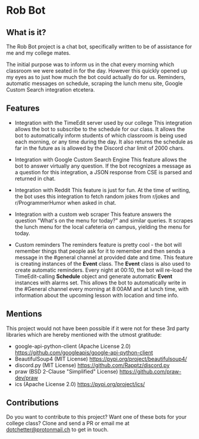 # Rob Bot



## What is it?

The Rob Bot project is a chat bot, specifically written to be of assistance for me and my college mates.

The initial purpose was to inform us in the chat every morning which classroom we were seated in for the day. However this quickly opened up my eyes as to just how much the bot could actually do for us. Reminders, automatic messages on schedule, scraping the lunch menu site, Google Custom Search integration etcetera. 

## Features

* Integration with the TimeEdit server used by our college
  This integration allows the bot to subscribe to the schedule for our class. It allows the bot to automatically
  inform students of which classroom is being used each morning, or any time during the day. 
  It also returns the schedule as far in the future as is allowed by the Discord char limit of 2000 chars.
  
* Integration with Google Custom Search Engine
  This feature allows the bot to answer virtually any question. If the bot recognizes a message as a question 
  for this integration, a JSON response from CSE is parsed and returned in chat.
  
* Integration with Reddit
  This feature is just for fun. At the time of writing, the bot uses this integration to fetch random jokes from r/jokes and r/ProgrammerHumor when asked in chat.
  
* Integration with a custom web scraper
  This feature answers the question "What's on the menu for today?" and similar queries. It scrapes the lunch menu for the local cafeteria on campus, yielding the menu for today. 
  
* Custom reminders
  The reminders feature is pretty cool - the bot will remember things that people ask for it to remember and then sends a message in the #general channel at provided date and time. This feature is creating instances of the **Event** class.
  The **Event** class is also used to create automatic reminders. Every night at 00:10, the bot will re-load the TimeEdit-calling **Schedule** object and generate automatic **Event** instances with alarms set. This allows the bot to automatically write in the #General channel every morning at 8:00AM and at lunch time, with information about the upcoming lesson with location and time info.

## Mentions

This project would not have been possible if it were not for these 3rd party libraries which are hereby mentioned with the utmost gratitude:

* google-api-python-client (Apache License 2.0)  https://github.com/googleapis/google-api-python-client
* BeautifulSoup4 (MIT License) https://pypi.org/project/beautifulsoup4/
* discord.py (MIT License) https://github.com/Rapptz/discord.py
* praw (BSD 2-Clause "Simplified" License) https://github.com/praw-dev/praw
* ics (Apache License 2.0) https://pypi.org/project/ics/

## Contributions

Do you want to contribute to this project? Want one of these bots for your college class?
Clone and send a PR or email me at dotchetter@protonmail.ch to get in touch.